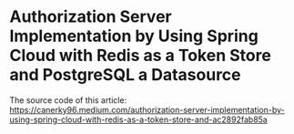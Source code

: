 # Authorization Server Implementation by Using Spring Cloud with Redis as a Token Store and PostgreSQL a Datasource
The source code of this article:
https://canerky96.medium.com/authorization-server-implementation-by-using-spring-cloud-with-redis-as-a-token-store-and-ac2892fab85a
